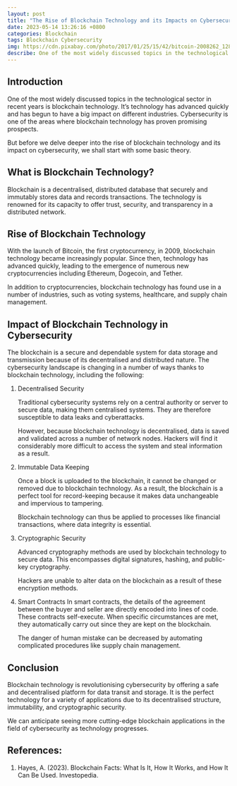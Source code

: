 ```yaml
---
layout: post
title: "The Rise of Blockchain Technology and its Impacts on Cybersecurity"
date: 2023-05-14 13:26:16 +0800
categories: Blockchain
tags: Blockchain Cybersecurity
img: https://cdn.pixabay.com/photo/2017/01/25/15/42/bitcoin-2008262_1280.jpg
describe: One of the most widely discussed topics in the technological sector in recent years is blockchain technology. It’s technology has advanced quickly and has begun to have a big impact on different industries.
---
```


## Introduction
One of the most widely discussed topics in the technological sector in recent years is blockchain technology. It’s technology has advanced quickly and has begun to have a big impact on different industries. Cybersecurity is one of the areas where blockchain technology has proven promising prospects.

But before we delve deeper into the rise of blockchain technology and its impact on cybersecurity, we shall start with some basic theory.

## What is Blockchain Technology?
Blockchain is a decentralised, distributed database that securely and immutably stores data and records transactions. The technology is renowned for its capacity to offer trust, security, and transparency in a distributed network.

## Rise of Blockchain Technology
With the launch of Bitcoin, the first cryptocurrency, in 2009, blockchain technology became increasingly popular. Since then, technology has advanced quickly, leading to the emergence of numerous new cryptocurrencies including Ethereum, Dogecoin, and Tether.

In addition to cryptocurrencies, blockchain technology has found use in a number of industries, such as voting systems, healthcare, and supply chain management.

## Impact of Blockchain Technology in Cybersecurity
The blockchain is a secure and dependable system for data storage and transmission because of its decentralised and distributed nature. The cybersecurity landscape is changing in a number of ways thanks to blockchain technology, including the following:

1. Decentralised Security

    Traditional cybersecurity systems rely on a central authority or server to secure data, making them centralised systems. They are therefore susceptible to data leaks and cyberattacks.

    However, because blockchain technology is decentralised, data is saved and validated across a number of network nodes. Hackers will find it considerably more difficult to access the system and steal information as a result.

2. Immutable Data Keeping

    Once a block is uploaded to the blockchain, it cannot be changed or removed due to blockchain technology. As a result, the blockchain is a perfect tool for record-keeping because it makes data unchangeable and impervious to tampering.

    Blockchain technology can thus be applied to processes like financial transactions, where data integrity is essential.

3. Cryptographic Security

    Advanced cryptography methods are used by blockchain technology to secure data. This encompasses digital signatures, hashing, and public-key cryptography.

    Hackers are unable to alter data on the blockchain as a result of these encryption methods.

4. Smart Contracts
    In smart contracts, the details of the agreement between the buyer and seller are directly encoded into lines of code. These contracts self-execute. When specific circumstances are met, they automatically carry out since they are kept on the blockchain.

    The danger of human mistake can be decreased by automating complicated procedures like supply chain management.

## Conclusion
Blockchain technology is revolutionising cybersecurity by offering a safe and decentralised platform for data transit and storage. It is the perfect technology for a variety of applications due to its decentralised structure, immutability, and cryptographic security.

We can anticipate seeing more cutting-edge blockchain applications in the field of cybersecurity as technology progresses.

## References:
1. Hayes, A. (2023). Blockchain Facts: What Is It, How It Works, and How It Can Be Used. Investopedia.

